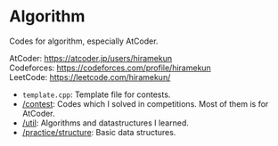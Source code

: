 # Algorithm
Codes for algorithm, especially AtCoder.

AtCoder: https://atcoder.jp/users/hiramekun  
Codeforces: https://codeforces.com/profile/hiramekun  
LeetCode: https://leetcode.com/hiramekun/

 - `template.cpp`: Template file for contests.
 - [/contest](https://github.com/hiramekun/Algorithm/tree/master/contest): Codes which I solved in competitions. Most of them is for AtCoder.
 - [/util](https://github.com/hiramekun/Algorithm/tree/master/util): Algorithms and datastructures I learned.
 - [/practice/structure](https://github.com/hiramekun/Algorithm/tree/master/practice/structure): Basic data structures.
